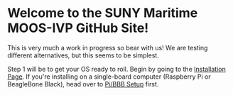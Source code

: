 <!-- Start Comment
## Welcome to GitHub Pages

You can use the [editor on GitHub](https://github.com/bokidd/moos-ivp-suny-labs/edit/gh-pages/index.md) to maintain and preview the content for your website in Markdown files.

Whenever you commit to this repository, GitHub Pages will run [Jekyll](https://jekyllrb.com/) to rebuild the pages in your site, from the content in your Markdown files.

### Markdown

Markdown is a lightweight and easy-to-use syntax for styling your writing. It includes conventions for

```markdown
Syntax highlighted code block

# Header 1
## Header 2
### Header 3

- Bulleted
- List

1. Numbered
2. List

**Bold** and _Italic_ and `Code` text

[Link](url) and ![Image](src)
```

For more details see [GitHub Flavored Markdown](https://guides.github.com/features/mastering-markdown/).

### Jekyll Themes

Your Pages site will use the layout and styles from the Jekyll theme you have selected in your [repository settings](https://github.com/bokidd/moos-ivp-suny-labs/settings). The name of this theme is saved in the Jekyll `_config.yml` configuration file.

### Support or Contact

Having trouble with Pages? Check out our [documentation](https://docs.github.com/categories/github-pages-basics/) or [contact support](https://github.com/contact) and we’ll help you sort it out.
End comment-->

# Welcome to the SUNY Maritime MOOS-IVP GitHub Site!

This is very much a work in progress so bear with us!
We are testing different alternatives, but this seems to be simplest.

Step 1 will be to get your OS ready to roll. Begin by going to the [Installation Page](https://bokidd.github.io/moos-ivp-suny-labs/setup/installation.md). If you're installing on a single-board computer (Raspberry Pi or BeagleBone Black), head over to [Pi/BBB Setup](https://bokidd.github.io/moos-ivp-suny-labs/setup/Pi_Setup.md) first.
